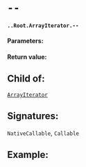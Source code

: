 # `--`

#### `..Root.ArrayIterator.--`

#### Parameters:

#### Return value:

## Child of:

[`ArrayIterator`](docs..Root.ArrayIterator.md)

## Signatures:

`NativeCallable`, `Callable`



## Example:

